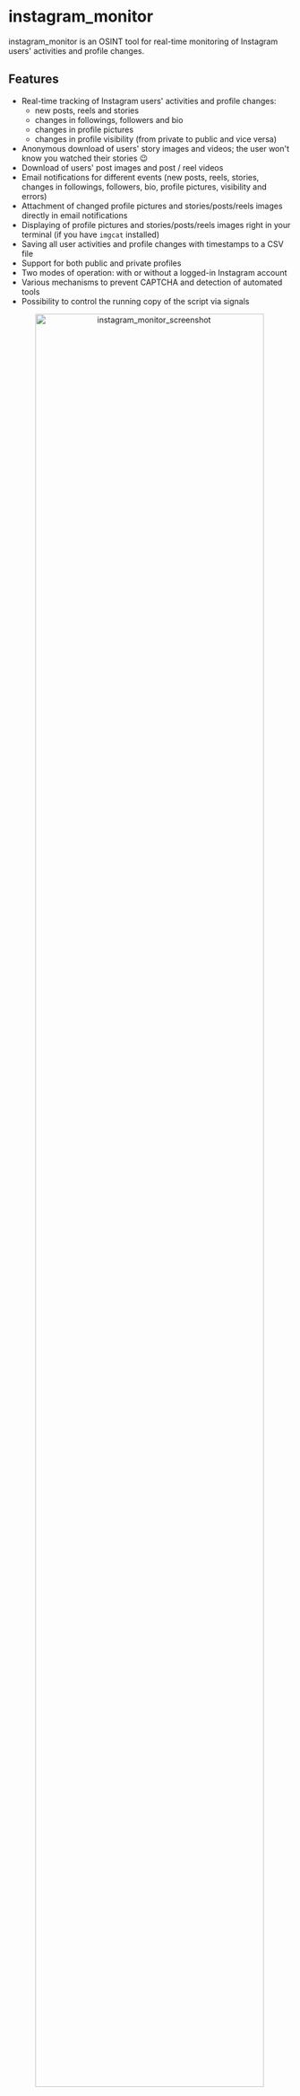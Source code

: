 # instagram_monitor

instagram_monitor is an OSINT tool for real-time monitoring of Instagram users' activities and profile changes.

<a id="features"></a>
## Features

- Real-time tracking of Instagram users' activities and profile changes:
  - new posts, reels and stories
  - changes in followings, followers and bio
  - changes in profile pictures
  - changes in profile visibility (from private to public and vice versa)
- Anonymous download of users' story images and videos; the user won't know you watched their stories 😉
- Download of users' post images and post / reel videos
- Email notifications for different events (new posts, reels, stories, changes in followings, followers, bio, profile pictures, visibility and errors)
- Attachment of changed profile pictures and stories/posts/reels images directly in email notifications
- Displaying of profile pictures and stories/posts/reels images right in your terminal (if you have `imgcat` installed)
- Saving all user activities and profile changes with timestamps to a CSV file
- Support for both public and private profiles
- Two modes of operation: with or without a logged-in Instagram account
- Various mechanisms to prevent CAPTCHA and detection of automated tools
- Possibility to control the running copy of the script via signals

<p align="center">
   <img src="https://raw.githubusercontent.com/misiektoja/instagram_monitor/refs/heads/main/assets/instagram_monitor.png" alt="instagram_monitor_screenshot" width="90%"/>
</p>

<a id="table-of-contents"></a>
## Table of Contents

1. [Requirements](#requirements)
2. [Installation](#installation)
   * [Install from PyPI](#install-from-pypi)
   * [Manual Installation](#manual-installation)
3. [Quick Start](#quick-start)
4. [Configuration](#configuration)
   * [Configuration File](#configuration-file)
   * [Mode 1: Without Logged-In Instagram Account (No Session Login)](#mode-1-without-logged-in-instagram-account-no-session-login)
   * [Mode 2: With Logged-In Instagram Account (Session Login)](#mode-2-with-logged-in-instagram-account-session-login)
   * [Time Zone](#time-zone)
   * [SMTP Settings](#smtp-settings)
   * [Storing Secrets](#storing-secrets)
5. [Usage](#usage)
   * [Monitoring Mode](#monitoring-mode)
   * [Email Notifications](#email-notifications)
   * [CSV Export](#csv-export)
   * [Detection of Changed Profile Pictures](#detection-of-changed-profile-pictures)
   * [Displaying Images in Your Terminal](#displaying-images-in-your-terminal)
   * [Check Intervals](#check-intervals)
   * [Signal Controls (macOS/Linux/Unix)](#signal-controls-macoslinuxunix)
   * [Coloring Log Output with GRC](#coloring-log-output-with-grc)
6. [Limitations](#limitations)
7. [Change Log](#change-log)
8. [License](#license)

<a id="requirements"></a>
## Requirements

* Python 3.9 or higher
* Libraries: [instaloader](https://github.com/instaloader/instaloader), `requests`, `python-dateutil`, `pytz`, `tzlocal`, `python-dotenv`

Tested on:

* **macOS**: Ventura, Sonoma, Sequoia
* **Linux**: Raspberry Pi OS (Bullseye, Bookworm), Ubuntu 24, Rocky Linux 8.x/9.x, Kali Linux 2024/2025
* **Windows**: 10, 11

It should work on other versions of macOS, Linux, Unix and Windows as well.

<a id="installation"></a>
## Installation

<a id="install-from-pypi"></a>
### Install from PyPI

```sh
pip install instagram_monitor
```

<a id="manual-installation"></a>
### Manual Installation

Download the *[instagram_monitor.py](https://raw.githubusercontent.com/misiektoja/instagram_monitor/refs/heads/main/instagram_monitor.py)* file to the desired location.

Install dependencies via pip:

```sh
pip install instaloader requests python-dateutil pytz tzlocal python-dotenv
```

Alternatively, from the downloaded *[requirements.txt](https://raw.githubusercontent.com/misiektoja/instagram_monitor/refs/heads/main/requirements.txt)*:

```sh
pip install -r requirements.txt
```

<a id="quick-start"></a>
## Quick Start

- Track the `target_insta_user` in [mode 1](#mode-1-without-logged-in-instagram-account-no-session-login) (no session login):

```sh
instagram_monitor <target_insta_user>
```

Or if you installed [manually](#manual-installation):

```sh
python3 instagram_monitor.py <target_insta_user>
```

- Track the `target_insta_user` in [mode 2](#option-3-session-login-using-firefox-cookies-recommended) (with session login via Firefox web browser):

```sh
# log in to the Instagram account (your_insta_user) via Firefox web browser
instagram_monitor --import-firefox-session
instagram_monitor -u <your_insta_user> <target_insta_user>
```

To get the list of all supported command-line arguments / flags:

```sh
instagram_monitor --help
```

<a id="configuration"></a>
## Configuration

<a id="configuration-file"></a>
### Configuration File

Most settings can be configured via command-line arguments.

If you want to have it stored persistently, generate a default config template and save it to a file named `instagram_monitor.conf`:

```sh
instagram_monitor --generate-config > instagram_monitor.conf

```

Edit the `instagram_monitor.conf` file and change any desired configuration options (detailed comments are provided for each).

<a id="mode-1-without-logged-in-instagram-account-no-session-login"></a>
### Mode 1: Without Logged-In Instagram Account (No Session Login)

In this mode, the tool operates without logging in to an Instagram account. 

You can still monitor basic user activity such as post, reel and story counts (without details due to Instagram API limits), bio changes and changes in follower/following counts. However, you won't see which specific followers/followings were added or removed and you won't get any details about posts, reels and stories.

This mode requires no setup, is easy to use and is resistant to Instagram's anti-bot mechanisms and CAPTCHA challenges.

<a id="mode-2-with-logged-in-instagram-account-session-login"></a>
### Mode 2: With Logged-In Instagram Account (Session Login)

In this mode, the tool uses an Instagram session login to access additional data. This includes detailed insights into new posts, reels and stories, also about added or removed followers/followings.

Recommendation: use a dedicated Instagram account for monitoring. While the risk of a ban is low (in my experience accounts have remained active long-term), Instagram may occasionally show warnings for suspicious activity.

<a id="option-1-basic-session-login-not-recommended"></a>
#### Option 1: Basic Session Login (not recommended)

You can provide your Instagram username (`your_insta_user`) and password directly in the `instagram_monitor.conf` configuration file, [environment variable](#storing-secrets) or via the `-u` and `-p` flags. 

However, this triggers a full login every time the tool runs, increasing the chance of detection and account lockouts.

If you store the `SESSION_PASSWORD` in a dotenv file you can update its value and send a `SIGHUP` signal to the process to reload the file with the new password without restarting the tool. More info in [Storing Secrets](#storing-secrets) and [Signal Controls (macOS/Linux/Unix)](#signal-controls-macoslinuxunix).

<a id="option-2-session-login-via-instaloader-better-but-can-be-detected"></a>
#### Option 2: Session Login via Instaloader (better, but can be detected)

A better approach is to use `Instaloader` to perform a one-time login and save the session:

```sh
instaloader -l <your_insta_user>
```

This saves the session locally. However, frequent follower/following/stories changes can still lead to detection, as Instagram may flag this as automated behavior.

<a id="option-3-session-login-using-firefox-cookies-recommended"></a>
#### Option 3: Session Login Using Firefox Cookies (recommended)

The most reliable method is to reuse an existing Instagram session from your Firefox web browser. 

Log in to your account (`your_insta_user`) in Firefox, then run:

```sh
instagram_monitor --import-firefox-session
```

The tool will detect available Firefox profiles with a `cookies.sqlite` file. If multiple profiles are found, it will prompt you to select one, then import the session and save it via Instaloader.

To use a specific Firefox profile path:

```sh
instagram_monitor --import-firefox-session --cookie-file "/path/cookies.sqlite"
```

You can adjust the default Firefox cookie directory permanently via `FIREFOX_*_COOKIE` configuration options.

This method has the added benefit of blending tool activity with regular user behavior. Interacting with Instagram via Firefox every few days (scrolling, liking posts etc.) helps maintain session trust. Occasionally, Instagram might show warnings in the browser which can be dismissed manually.

<a id="time-zone"></a>
### Time Zone

By default, time zone is auto-detected using `tzlocal`. You can set it manually in `instagram_monitor.conf`:

```ini
LOCAL_TIMEZONE='Europe/Warsaw'
```

You can get the list of all time zones supported by pytz like this:

```sh
python3 -c "import pytz; print('\n'.join(pytz.all_timezones))"
```

<a id="smtp-settings"></a>
### SMTP Settings

If you want to use email notifications functionality, configure SMTP settings in the `instagram_monitor.conf` file. 

Verify your SMTP settings by using `--send-test-email` flag (the tool will try to send a test email notification):

```sh
instagram_monitor --send-test-email
```

<a id="storing-secrets"></a>
### Storing Secrets

It is recommended to store secrets like `SESSION_PASSWORD` or `SMTP_PASSWORD` as either an environment variable or in a dotenv file.

Set environment variables using `export` on **Linux/Unix/macOS/WSL** systems:

```sh
export SESSION_PASSWORD="your_instagram_session_password"
export SMTP_PASSWORD="your_smtp_password"
```

On **Windows Command Prompt** use `set` instead of `export` and on **Windows PowerShell** use `$env`.

Alternatively store them persistently in a dotenv file (recommended):

```ini
SESSION_PASSWORD="your_instagram_session_password"
SMTP_PASSWORD="your_smtp_password"
```

By default the tool will auto-search for dotenv file named `.env` in current directory and then upward from it. 

You can specify a custom file with `DOTENV_FILE` or `--env-file` flag:

```sh
instagram_monitor <target_insta_user> --env-file /path/.env-instagram_monitor
```

 You can also disable `.env` auto-search with `DOTENV_FILE = "none"` or `--env-file none`:

```sh
instagram_monitor <target_insta_user> --env-file none
```

As a fallback, you can also store secrets in the configuration file or source code.

<a id="usage"></a>
## Usage

<a id="monitoring-mode"></a>
### Monitoring Mode

To monitor specific user activity in [mode 1](#mode-1-without-logged-in-instagram-account-no-session-login) (no session login), just type Instagram username as a command-line argument (`target_insta_user` in the example below):

```sh
instagram_monitor <target_insta_user>
```

To monitor specific user activity in [mode 2](#mode-2-with-logged-in-instagram-account-session-login) (with session login), you also need to specify your Instagram account name (`your_insta_user` in the example below) via `SESSION_USERNAME` configuration option or `-u` flag:

```sh
instagram_monitor -u <your_insta_user> <target_insta_user>
```

By default, the tool looks for a configuration file named `instagram_monitor.conf` in:
 - current directory 
 - home directory (`~`)
 - script directory 

 If you generated a configuration file as described in [Configuration](#configuration), but saved it under a different name or in a different directory, you can specify its location using the `--config-file` flag:

```sh
instagram_monitor <target_insta_user> --config-file /path/instagram_monitor_new.conf
```

The tool runs until interrupted (`Ctrl+C`). Use `tmux` or `screen` for persistence.

You can monitor multiple Instagram users by launching multiple instances of the script.

The tool automatically saves its output to `instagram_monitor_<username>.log` file. It can be changed in the settings via `INSTA_LOGFILE` configuration option or disabled completely via `DISABLE_LOGGING` / `-d` flag.

The tool in mode 2 (session login) also saves the list of followings & followers to these files:
- `instagram_<username>_followings.json`
- `instagram_<username>_followers.json`

Thanks to this we do not need to re-fetch it every time the tool is restarted and we can also detect changes since the last usage of the tool.

The tool also saves the user profile picture to `instagram_<username>_profile_pic*.jpeg` files.

It also saves downloaded posts/reels images & videos to:
- `instagram_<username>_post/reel_YYYYmmdd_HHMMSS.jpeg`
- `instagram_<username>_post/reel_YYYYmmdd_HHMMSS.mp4`

And downloaded stories images & videos to:
- `instagram_<username>_story_YYYYmmdd_HHMMSS.jpeg`
- `instagram_<username>_story_YYYYmmdd_HHMMSS.mp4`

<a id="email-notifications"></a>
### Email Notifications

To enable email notifications for various events (such as new posts, reels and stories, changes in followings, bio updates, changes in profile picture and visibility):
- set `STATUS_NOTIFICATION` to `True`
- or use the `-s` flag

```sh
instagram_monitor <target_insta_user> -s
```

To also get email notifications about changed followers:
- set `FOLLOWERS_NOTIFICATION` to `True`
- or use the `-m` flag

```sh
instagram_monitor <target_insta_user> -m
```

To disable sending an email on errors (enabled by default):
- set `ERROR_NOTIFICATION` to `False`
- or use the `-e` flag

```sh
instagram_monitor <target_insta_user> -e
```

Make sure you defined your SMTP settings earlier (see [SMTP settings](#smtp-settings)).

Example email:

<p align="center">
   <img src="https://raw.githubusercontent.com/misiektoja/instagram_monitor/refs/heads/main/assets/instagram_monitor_email_notifications.png" alt="instagram_monitor_email_notifications" width="80%"/>
</p>

<a id="csv-export"></a>
### CSV Export

If you want to save all Instagram user's activities and profile changes to a CSV file, set `CSV_FILE` or use `-b` flag:

```sh
instagram_monitor <target_insta_user> -b instagram_username.csv
```

The file will be automatically created if it does not exist.

<a id="detection-of-changed-profile-pictures"></a>
### Detection of Changed Profile Pictures

The tool can detect when a monitored user changes their profile picture. Notifications appear in the console and (if the `-s` flag is enabled) via email.

This feature is enabled by default. To disable it, either:

- set the `DETECT_CHANGED_PROFILE_PIC` to `False`
- or use the `-k` flag

<a id="how-it-works"></a>
#### How It Works

Since Instagram periodically changes the profile picture URL even when the image is the same, the tool performs a binary comparison of JPEG files to detect actual changes.

On the first run, it saves the current profile picture to `instagram_<username>_profile_pic.jpeg`

On each subsequent check a new image is fetched and it is compared byte-for-byte with the saved image.

If a change is detected, the old picture is moved to `instagram_<username>_profile_pic_old.jpeg` and the new one is saved to:
- `instagram_<username>_profile_pic.jpeg` (current)
- `instagram_<username>_profile_pic_YYmmdd_HHMM.jpeg` (for history)

<a id="empty-profile-picture-detection"></a>
#### Empty Profile Picture Detection

The tool also has built-in detection of empty profile pictures. Instagram does not indicate an empty user's profile image in their API; that's why the tool detects it by using an empty profile image template (which appears to be identical on a binary level for all users).

To enable this:
- download the [instagram_profile_pic_empty.jpeg](https://raw.githubusercontent.com/misiektoja/instagram_monitor/refs/heads/main/instagram_profile_pic_empty.jpeg) file
- place it in the directory where you run the tool (or change the path via `PROFILE_PIC_FILE_EMPTY` configuration option)

Without this file, the tool will treat an empty profile picture as a regular image. For example, if a user removes their profile picture, it would be treated as a change rather than a removal.

<a id="displaying-images-in-your-terminal"></a>
### Displaying Images in Your Terminal

If you have `imgcat` installed, you can use the feature of displaying profile pictures and stories/reels/posts images right in your terminal. 

To do this, set the path to your `imgcat` binary in the `IMGCAT_PATH` configuration option. 

If you specify only the binary name, it will be auto-searched in your PATH.

Set it to empty to disable this feature.

<a id="check-intervals"></a>
### Check Intervals

If you want to customize polling interval, use `-c` flag (or `INSTA_CHECK_INTERVAL` configuration option):

```sh
instagram_monitor <target_insta_user> -c 3600
```

It is generally not recommended to use values lower than 1 hour as it will be quickly picked up by Instagram automated tool detection mechanisms.

In order to make the tool's behavior less suspicious for Instagram, by default the polling interval is randomly picked from the range: 

```
[ INSTA_CHECK_INTERVAL (-c) - RANDOM_SLEEP_DIFF_LOW (-i) ]  
                         ⇄  
[ INSTA_CHECK_INTERVAL (-c) + RANDOM_SLEEP_DIFF_HIGH (-j) ]  
```

This means each check will happen after a random delay centered around `INSTA_CHECK_INTERVAL` with some variation defined by `RANDOM_SLEEP_DIFF_LOW` and `RANDOM_SLEEP_DIFF_HIGH`.

So having the check interval set to 1 hour (-c 3600), `RANDOM_SLEEP_DIFF_LOW` set to default 15 mins (-i 900) and `RANDOM_SLEEP_DIFF_HIGH` set to default 3 mins (-j 180) means that the check interval will be with every iteration picked from the range of 45 mins to 1 hour and 3 mins.

That's why the check interval information is printed in the console and email notifications as it is essentially a random number.

On top of that you can also define that checks for new posts / reels should be done only in specific hour ranges by setting `CHECK_POSTS_IN_HOURS_RANGE` to `True` and then defining proper values for `MIN/MAX_H1/H2` configuration options (see the comments in the configuration file for more information).

<a id="signal-controls-macoslinuxunix"></a>
### Signal Controls (macOS/Linux/Unix)

The tool has several signal handlers implemented which allow to change behavior of the tool without a need to restart it with new configuration options / flags.

List of supported signals:

| Signal | Description |
| ----------- | ----------- |
| USR1 | Toggle email notifications for new posts, reels & stories, changed followings, bio, profile picture, visibility (-s) |
| USR2 | Toggle email notifications for new followers (-m) |
| TRAP | Increase the user activity check interval (by 5 mins) |
| ABRT | Decrease the user activity check interval (by 5 mins) |
| HUP | Reload secrets from .env file |

Send signals with `kill` or `pkill`, e.g.:

```sh
pkill -USR1 -f "instagram_monitor <target_insta_user>"
```

As Windows supports limited number of signals, this functionality is available only on Linux/Unix/macOS.

<a id="coloring-log-output-with-grc"></a>
### Coloring Log Output with GRC

You can use [GRC](https://github.com/garabik/grc) to color logs.

Add to your GRC config (`~/.grc/grc.conf`):

```
# monitoring log file
.*_monitor_.*\.log
conf.monitor_logs
```

Now copy the [conf.monitor_logs](https://raw.githubusercontent.com/misiektoja/instagram_monitor/refs/heads/main/grc/conf.monitor_logs) to your `~/.grc/` and log files should be nicely colored when using `grc` tool.

Example:

```sh
grc tail -F -n 100 instagram_monitor_<username>.log
```

<a id="limitations"></a>
## Limitations

The operation of the tool might flag the Instagram account and/or IP as being an automated tool (as described earlier).

<a id="change-log"></a>
## Change Log

See [RELEASE_NOTES.md](https://github.com/misiektoja/instagram_monitor/blob/main/RELEASE_NOTES.md) for details.

<a id="license"></a>
## License

Licensed under GPLv3. See [LICENSE](https://github.com/misiektoja/instagram_monitor/blob/main/LICENSE).
